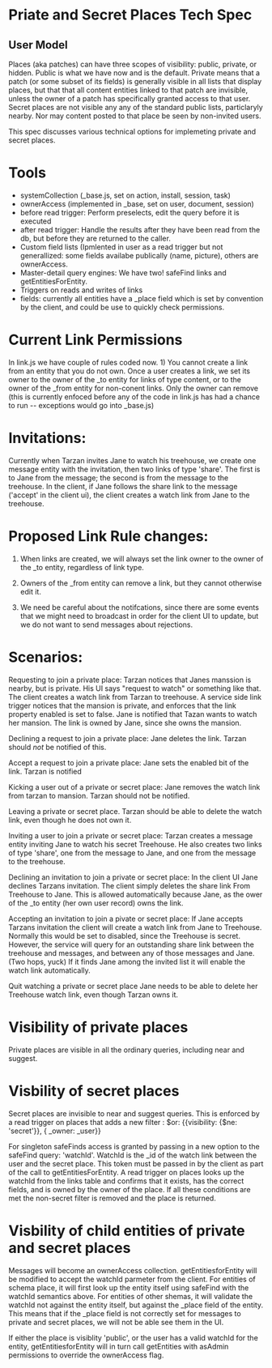 # Priate and Secret Places Tech Spec

## User Model
Places (aka patches) can have three scopes of visibility: public, private, or hidden.  Public is what we have now and is the default.  Private means that a patch (or some subset of its fields) is generally visible in all lists that display places, but that that all content entities linked to that patch are invisible, unless the owner of a patch has specifically granted access to that user.  Secret places are not visible any any of the standard public lists, particlaryly nearby.  Nor may content posted to that place be seen by non-invited users.

This spec discusses various technical options for implemeting private and secret places.

Tools
=====
  * systemCollection  (_base.js, set on action, install, session, task)
  * ownerAccess (implemented in _base, set on user, document, session)
  * before read trigger:  Perform preselects, edit the query before it is executed
  * after read trigger: Handle the results after they have been read from the db, but before they are returned to the caller.
  * Custom field lists (Ipmlented in user as a read trigger but not generallized:  some fields availabe publically (name, picture), others are ownerAccess.
  * Master-detail query engines:  We have two!  safeFind links and getEntitiesForEntity.
  * Triggers on reads and writes of links
  * fields:  currently all entities have a _place field which is set by convention by the client, and could be use to quickly check permissions.

Current Link Permissions
========================
In link.js we have couple of rules coded now.  1) You cannot create a link from an entity that you do not own.  Once a user creates a link, we set its owner to the owner of the _to entity for links of type content, or to the owner of the _from entity for non-conent links.  Only the owner can remove (this is currently enfoced before any of the code in link.js has had a chance to run -- exceptions would go into _base.js)


Invitations:
================
Currently when Tarzan invites Jane to watch his treehouse, we create one message entity with the invitation, then two links of type 'share'.  The first is to Jane from the message; the second is from the message to the treehouse.   In the client, if Jane follows the share link to the message ('accept' in the client ui), the client creates a watch link from Jane to the treehouse.

Proposed Link Rule changes:
===========================
1) When links are created, we will always set the link owner to the owner of the _to entity, regardless of link type.

2) Owners of the _from entity can remove a link, but they cannot otherwise edit it.

3) We need be careful about the notifcations, since there are some events that we might need to broadcast in order for the client UI to update, but we do not want to send messages about rejections.

Scenarios:
==========
Requesting to join a private place:
Tarzan notices that Janes manssion is nearby, but is private.  His UI says "request to watch" or something like that.  The client creates a watch link from Tarzan to treehouse.   A service side link trigger notices that the mansion is private, and enforces that the link property enabled is set to false.  Jane is notified that Tazan wants to watch her mansion.  The link is owned by Jane, since she owns the mansion.

Declining a request to join a private place:
Jane deletes the link.  Tarzan should *not* be notified of this.

Accept a request to join a private place:
Jane sets the enabled bit of the link. Tarzan is notified

Kicking a user out of a private or secret place:
Jane removes the watch link from tarzan to mansion.  Tarzan should not be notified.

Leaving a private or secret place.
Tarzan should be able to delete the watch link, even though he does not own it.

Inviting a user to join a private or secret place:
Tarzan creates a message entity inviting Jane to watch his secret Treehouse.  He also creates two links of type 'share', one from the message to Jane, and one from the message to the treehouse.

Declining an invitation to join a private or secret place:
In the client UI Jane declines Tarzans invitation.  The client simply deletes the share link From Treehouse to Jane.  This is allowed automatically because Jane, as the ower of the _to entity (her own user record) owns the link.

Accepting an invitation to join a pivate or secret place:
If Jane accepts Tarzans invitation the client will create a watch link from Jane to Treehouse.  Normally this would be set to disabled, since the Treehouse is secret.  However, the service will query for an outstanding share link between the treehouse and messages, and between any of those messages and Jane.  (Two hops, yuck)  If it finds Jane among the invited list it will enable the watch link automatically. 


Quit watching a private or secret place
Jane needs to be able to delete her Treehouse watch link, even though Tarzan owns it.


Visibility of private places
============================
Private places are visible in all the ordinary queries, including near and suggest.


Visbility of secret places
==========================
Secret places are invisible to near and suggest queries. This is enforced by a read trigger on places that adds a new filter : $or: {{visibility: {$ne: 'secret'}}, {
  _owner: _user}}

For singleton safeFinds access is granted by passing in a new option to the safeFind query:  'watchId'.  WatchId is the _id of the watch link between the user and the secret place.  This token must be passed in by the client as part of the call to getEntitiesForEntity.  A read trigger on places looks up the watchId from the links table and confirms that it exists, has the correct fields, and is owned by the owner of the place.  If all these conditions are met the non-secret filter is removed and the place is returned.


Visbility of child entities of private and secret places
==========
Messages will become an ownerAccess collection.  getEntitiesforEntity will be modified to accept the watchId parmeter from the client.  For entities of schema place, it will first look up the entity itself using safeFind with the watchId semantics above.  For entities of other shemas, it will validate the watchId not against the entity itself, but against the _place field of the entity.  This means that if the _place field is not correctly set for messages to private and secret places, we will not be able see them in the UI.

If either the place is visiblity 'public', or the user has a valid watchId for the entity, getEntitiesforEntity will in turn call getEntities with asAdmin permissions to override the ownerAccess flag.

